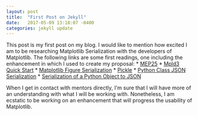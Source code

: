 ```yaml
---
layout: post
title:  "First Post on Jekyll"
date:   2017-05-09 13:18:07 -0400
categories: jekyll update
---
```

This post is my first post on my blog.  I would like to mention how excited I
am to be researching Matplotlib Serialization with the developers of Matplotlib.
The following links are some first readings, one including the enhancement
in which I used to create my proposal:
    * [MEP25][MEP25]
    * [Mpld3 Quick Start][Mpld3 Quick Start]
    * [Matplotlib Figure Serialization][Matplotlib Figure Serialization]
    * [Pickle][Pickle]
    * [Python Class JSON Serialization][Python Class JSON Serialization]
    * [Serialization of a Python Object to JSON][Serialization of a Python Object to JSON]

When I get in contact with mentors directly, I'm sure that I will have more of
an understanding with what I will be working with.  Nonetheless, I am ecstatic
to be working on an enhancement that will progress the usability of Matplotlib.


[MEP25]: [http://matplotlib.org/devel/MEP/MEP25.html]
[Mpld3 Quick Start]: [https://mpld3.github.io/quickstart.html]
[Matplotlib Figure Serialization]: [http://matplotlib.1069221.n5.nabble.com/matplotlib-figure-serialization-td18587.html]
[Pickle]: [https://docs.python.org/3/library/pickle.html]
[Python Class JSON Serialization]: [http://stackoverflow.com/questions/3768895/how-to-make-a-class-json-serializable]
[Serialization of a Python Object to JSON]: [http://stackoverflow.com/questions/10252010/serializing-python-object-instance-to-json]
